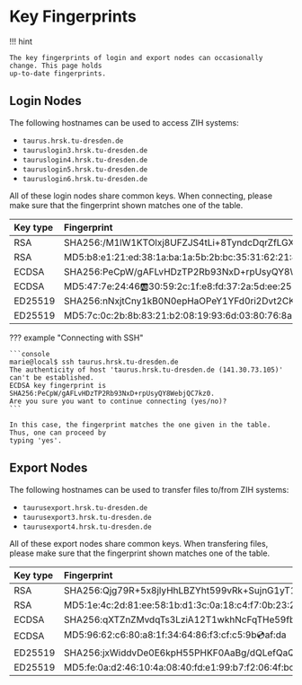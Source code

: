 # Key Fingerprints

!!! hint

    The key fingerprints of login and export nodes can occasionally change. This page holds
    up-to-date fingerprints.

## Login Nodes

The following hostnames can be used to access ZIH systems:

- `taurus.hrsk.tu-dresden.de`
- `tauruslogin3.hrsk.tu-dresden.de`
- `tauruslogin4.hrsk.tu-dresden.de`
- `tauruslogin5.hrsk.tu-dresden.de`
- `tauruslogin6.hrsk.tu-dresden.de`

All of these login nodes share common keys. When connecting, please make sure that the fingerprint
shown matches one of the table.

| Key type | Fingerprint                                         |
|:---------|:----------------------------------------------------|
| RSA      | SHA256:/M1lW1KTOlxj8UFZJS4tLi+8TyndcDqrZfLGX7KAU8s  |
| RSA      | MD5:b8:e1:21:ed:38:1a:ba:1a:5b:2b:bc:35:31:62:21:49 |
| ECDSA    | SHA256:PeCpW/gAFLvHDzTP2Rb93NxD+rpUsyQY8WebjQC7kz0  |
| ECDSA    | MD5:47:7e:24:46:ab:30:59:2c:1f:e8:fd:37:2a:5d:ee:25 |
| ED25519  | SHA256:nNxjtCny1kB0N0epHaOPeY1YFd0ri2Dvt2CK7rOGlXg  |
| ED25519  | MD5:7c:0c:2b:8b:83:21:b2:08:19:93:6d:03:80:76:8a:7b |

??? example "Connecting with SSH"

    ```console
    marie@local$ ssh taurus.hrsk.tu-dresden.de
    The authenticity of host 'taurus.hrsk.tu-dresden.de (141.30.73.105)' can't be established.
    ECDSA key fingerprint is SHA256:PeCpW/gAFLvHDzTP2Rb93NxD+rpUsyQY8WebjQC7kz0.
    Are you sure you want to continue connecting (yes/no)?
    ```

    In this case, the fingerprint matches the one given in the table. Thus, one can proceed by
    typing 'yes'.

## Export Nodes

The following hostnames can be used to transfer files to/from ZIH systems:

- `taurusexport.hrsk.tu-dresden.de`
- `taurusexport3.hrsk.tu-dresden.de`
- `taurusexport4.hrsk.tu-dresden.de`

All of these export nodes share common keys. When transfering files, please make sure that the
fingerprint shown matches one of the table.

| Key type | Fingerprint                                         |
|:---------|:----------------------------------------------------|
| RSA      | SHA256:Qjg79R+5x8jlyHhLBZYht599vRk+SujnG1yT1l2dYUM  |
| RSA      | MD5:1e:4c:2d:81:ee:58:1b:d1:3c:0a:18:c4:f7:0b:23:20 |
| ECDSA    | SHA256:qXTZnZMvdqTs3LziA12T1wkhNcFqTHe59fbbU67Qw3g  |
| ECDSA    | MD5:96:62:c6:80:a8:1f:34:64:86:f3:cf:c5:9b:cd:af:da |
| ED25519  | SHA256:jxWiddvDe0E6kpH55PHKF0AaBg/dQLefQaQZ2P4mb3o  |
| ED25519  | MD5:fe:0a:d2:46:10:4a:08:40:fd:e1:99:b7:f2:06:4f:bc |
